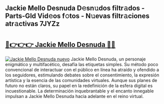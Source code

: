 ## Jackie Mello Desnuda D𝚎sn𝚞dos filtr𝚊dos - Parts-Gld Vid𝚎os f𝚘tos - N𝚞evas filtr𝚊ciones atr𝚊ctivas 7JYZz

# <h2><a href="http://mbbxsgm.tromn.icu/?c=Jackie+Mello+Desnuda">🔗👉👉👉 Jackie Mello Desnuda 🔗🔗</a></h2>

[![Jackie Mello Desnuda nuevo](https://i.imgur.com/pEAQMta.gif)](http://mbbxsgm.tromn.icu/?c=Jackie+Mello+Desnuda)
Jackie Mello Desnuda, un personaje enigmático y multifacético, desafía las etiquetas simples. Su método poco convencional de interactuar con el público en línea ha atraído y ofendido a los seguidores, estimulando debates sobre el consentimiento, la expresión artística y la esencia de las comunidades virtuales. Aunque sus planes de futuro no están claros, su papel en la redefinición de la esfera digital es incuestionable. La determinación inquebrantable y el encanto innegable impulsan a Jackie Mello Desnuda hacia adelante en el reino virtual.
